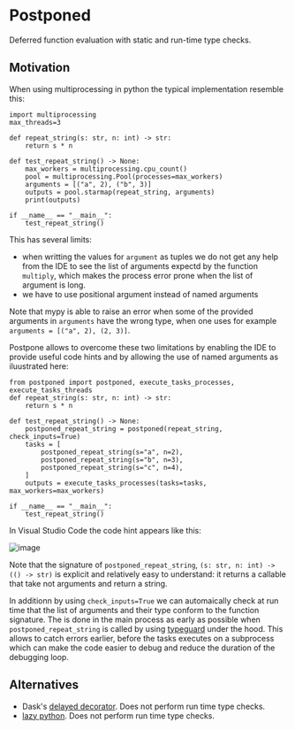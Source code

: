 # Postponed

Deferred function evaluation with static and run-time type checks.

## Motivation

When using multiprocessing in python the typical implementation resemble this:

```
import multiprocessing
max_threads=3

def repeat_string(s: str, n: int) -> str:
    return s * n

def test_repeat_string() -> None:
    max_workers = multiprocessing.cpu_count()
    pool = multiprocessing.Pool(processes=max_workers)
    arguments = [("a", 2), ("b", 3)]
    outputs = pool.starmap(repeat_string, arguments)
    print(outputs)
    
if __name__ == "__main__":
    test_repeat_string()
```

This has several limits:
* when writting the values for `argument` as tuples we do not get any help from the IDE to see the list of arguments expectd by the function `multiply`, which makes the process error prone when the list of argument is long.
* we have to use positional argument instead of named arguments 

Note that mypy is able to raise an error when some of the provided arguments in `arguments` have the wrong type, when one uses for example `arguments = [("a", 2), (2, 3)]`.

Postpone allows to overcome these two limitations by enabling the IDE to provide useful code hints and by allowing the use of named arguments as iluustrated here:
```
from postponed import postponed, execute_tasks_processes, execute_tasks_threads
def repeat_string(s: str, n: int) -> str:
    return s * n

def test_repeat_string() -> None:
    postponed_repeat_string = postponed(repeat_string, check_inputs=True)
    tasks = [
        postponed_repeat_string(s="a", n=2),
        postponed_repeat_string(s="b", n=3),
        postponed_repeat_string(s="c", n=4),
    ]
    outputs = execute_tasks_processes(tasks=tasks, max_workers=max_workers)
    
if __name__ == "__main__":
    test_repeat_string()
```
In Visual Studio Code the code hint appears like this:

![image](https://user-images.githubusercontent.com/18285382/229304858-7a292775-120e-4f95-8520-a80a1e70738e.png)

Note that the signature of `postponed_repeat_string`, `(s: str, n: int) -> (() -> str)` is explicit and relatively easy to understand: it returns a callable that take not arguments and return a string.

In additionn by using `check_inputs=True` we can automaically check at run time that the list of arguments and their type conform to the function signature. The is done in the main process as early as possible when `postponed_repeat_string` is called by using [typeguard](https://pypi.org/project/typeguard/) under the hood. This allows to catch errors earlier, before the tasks executes on a subprocess which can make the code easier to debug and reduce the duration of the debugging loop.

## Alternatives

* Dask's [delayed decorator](https://dask.pydata.org/en/latest/delayed.html). Does not perform run time type checks. 
* [lazy python](https://pypi.org/project/lazy_python/). Does not perform run time type checks. 





